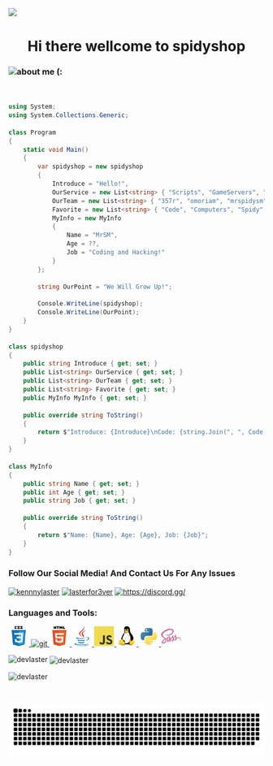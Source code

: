 <img src="https://i.pinimg.com/originals/83/b8/09/83b809857acd41a7bad4935b4734f9fc.gif"  height="450"  ></img>


<h1 align="center">Hi there wellcome to spidyshop</h1>






### <img src="https://media.giphy.com/media/VgCDAzcKvsR6OM0uWg/giphy.gif" width="50">about me (:

```cs


using System;
using System.Collections.Generic;

class Program
{
    static void Main()
    {
        var spidyshop = new spidyshop
        {
            Introduce = "Hello!",
            OurService = new List<string> { "Scripts", "GameServers", "Fivem", "Nito"  "And Much More"},
            OurTeam = new List<string> { "357r", "omoriam", "mrspidysm",},
            Favorite = new List<string> { "Code", "Computers", "Spidy" },
            MyInfo = new MyInfo
            {
                Name = "MrSM",
                Age = ??,
                Job = "Coding and Hacking!"
            }
        };

        string OurPoint = "We Will Grow Up!";
        
        Console.WriteLine(spidyshop);
        Console.WriteLine(OurPoint);
    }
}

class spidyshop
{
    public string Introduce { get; set; }
    public List<string> OurService { get; set; }
    public List<string> OurTeam { get; set; }
    public List<string> Favorite { get; set; }
    public MyInfo MyInfo { get; set; }

    public override string ToString()
    {
        return $"Introduce: {Introduce}\nCode: {string.Join(", ", Code)}\nTools: {string.Join(", ", Tools)}\nFavorite: {string.Join(", ", Favorite)}\nMyInfo: {MyInfo}";
    }
}

class MyInfo
{
    public string Name { get; set; }
    public int Age { get; set; }
    public string Job { get; set; }

    public override string ToString()
    {
        return $"Name: {Name}, Age: {Age}, Job: {Job}";
    }
}

```







<h3 align="left">Follow Our Social Media! And Contact Us For Any Issues</h3>
<p align="left">
<a href="https://twitter.com/" target="blank"><img align="center" src="https://raw.githubusercontent.com/rahuldkjain/github-profile-readme-generator/master/src/images/icons/Social/twitter.svg" alt="kennnylaster" height="30" width="40" /></a>
<a href="https://instagram.com/" target="blank"><img align="center" src="https://raw.githubusercontent.com/rahuldkjain/github-profile-readme-generator/master/src/images/icons/Social/instagram.svg" alt="lasterfor3ver" height="30" width="40" /></a>
<a href="https://discord.gg/https://discord.gg" target="blank"><img align="center" src="https://raw.githubusercontent.com/rahuldkjain/github-profile-readme-generator/master/src/images/icons/Social/discord.svg" alt="https://discord.gg/" height="30" width="40" /></a>


</p>



<h3 align="left">Languages and Tools:</h3>
<p align="left"> <a href="https://www.w3schools.com/css/" target="_blank" rel="noreferrer"> <img src="https://raw.githubusercontent.com/devicons/devicon/master/icons/css3/css3-original-wordmark.svg" alt="css3" width="40" height="40"/> </a> <a href="https://git-scm.com/" target="_blank" rel="noreferrer"> <img src="https://www.vectorlogo.zone/logos/git-scm/git-scm-icon.svg" alt="git" width="40" height="40"/> </a> <a href="https://www.w3.org/html/" target="_blank" rel="noreferrer"> <img src="https://raw.githubusercontent.com/devicons/devicon/master/icons/html5/html5-original-wordmark.svg" alt="html5" width="40" height="40"/> </a> <a href="https://www.java.com" target="_blank" rel="noreferrer"> <img src="https://raw.githubusercontent.com/devicons/devicon/master/icons/java/java-original.svg" alt="java" width="40" height="40"/> </a> <a href="https://developer.mozilla.org/en-US/docs/Web/JavaScript" target="_blank" rel="noreferrer"> <img src="https://raw.githubusercontent.com/devicons/devicon/master/icons/javascript/javascript-original.svg" alt="javascript" width="40" height="40"/> </a> <a href="https://www.linux.org/" target="_blank" rel="noreferrer"> <img src="https://raw.githubusercontent.com/devicons/devicon/master/icons/linux/linux-original.svg" alt="linux" width="40" height="40"/> </a> <a href="https://www.python.org" target="_blank" rel="noreferrer"> <img src="https://raw.githubusercontent.com/devicons/devicon/master/icons/python/python-original.svg" alt="python" width="40" height="40"/> </a> <a href="https://sass-lang.com" target="_blank" rel="noreferrer"> <img src="https://raw.githubusercontent.com/devicons/devicon/master/icons/sass/sass-original.svg" alt="sass" width="40" height="40"/> </a> </p>



<p><img align="left" src="https://github-readme-stats.vercel.app/api/top-langs?username=devlaster&show_icons=true&locale=en&layout=compact" alt="devlaster" /></p>

<p>&nbsp;<img align="center" src="https://github-readme-stats.vercel.app/api?username=devlaster&show_icons=true&locale=en" alt="devlaster" /></p>

<p><img align="center" src="https://github-readme-streak-stats.herokuapp.com/?user=devlaster&" alt="devlaster" /></p>

<br>

<img src="https://raw.githubusercontent.com/platane/snk/output/github-contribution-grid-snake.svg"><img>
